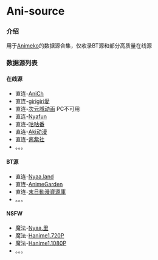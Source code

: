 # Ani-source

### 介绍

用于[Animeko](https://github.com/open-ani/animeko)的数据源合集，仅收录BT源和部分高质量在线源

### 数据源列表
#### 在线源 
- 直连-[AniCh](https://github.com/Sle2p/AniCh)
- 直连-[girigiri愛](https://anime.girigirilove.com)
- 直连-[次元城动画](https://www.cycani.org/) PC不可用
- 直连-[Nyafun](https://www.nyafun.org/)
- 直连-[咕咕番](https://www.gugufan.xyz/)
- 直连-[Aki动漫](https://xn--gmqr9gevarqk8t.cn/)
- 直连-[酱紫社](https://jzsdm.com/)
- 。。。

#### BT源
- 直连-[Nyaa.land](https://nyaa.land/)
- 直连-[AnimeGarden](https://animes.garden/)
- 直连-[末日動漫資源庫](re.acgnx.cc)
- 。。。

#### NSFW
- 魔法-[Nyaa.里](https://sukebei.nyaa.si/)
- 魔法-[Hanime1.720P](https://hanime1.me/)
- 魔法-[Hanime1.1080P](https://hanime1.me/)
- 。。。
